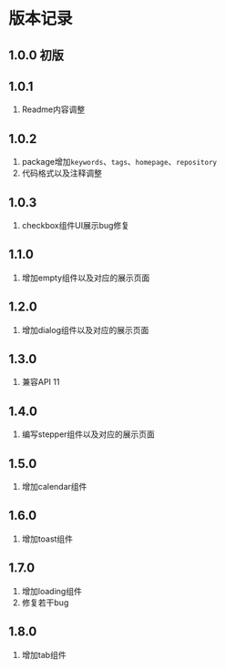 # 版本记录

## 1.0.0 初版

## 1.0.1 
1. Readme内容调整

## 1.0.2
1. package增加`keywords`、`tags`、`homepage`、`repository`
2. 代码格式以及注释调整

## 1.0.3
1. checkbox组件UI展示bug修复

## 1.1.0
1. 增加empty组件以及对应的展示页面

## 1.2.0
1. 增加dialog组件以及对应的展示页面

## 1.3.0
1. 兼容API 11

## 1.4.0
1. 编写stepper组件以及对应的展示页面

## 1.5.0
1. 增加calendar组件


## 1.6.0
1. 增加toast组件

## 1.7.0
1. 增加loading组件
2. 修复若干bug

## 1.8.0
1. 增加tab组件